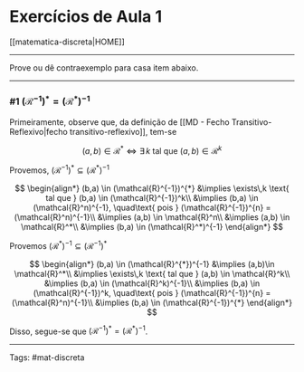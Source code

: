 # Exercícios de Aula 1

[[matematica-discreta|HOME]]

---

Prove ou dê contraexemplo para casa item abaixo.

---

### #1      $(\mathcal{R}^{-1})^* = (\mathcal{R}^*)^{-1}$

Primeiramente, observe que, da definição de [[MD - Fecho Transitivo-Reflexivo|fecho transitivo-reflexivo]], tem-se

$$
	(a,b) \in \mathcal{R}^* \iff \exists\, k \text{ tal que } (a,b) \in \mathcal{R}^k
$$


Provemos, $(\mathcal{R}^{-1})^* \subseteq (\mathcal{R}^*)^{-1}$

$$
\begin{align*}
	(b,a) \in (\mathcal{R}^{-1})^{*} 
	&\implies \exists\,k \text{ tal que } (b,a) \in (\mathcal{R}^{-1})^k\\
	&\implies (b,a) \in (\mathcal{R}^n)^{-1}, \quad\text{ pois } (\mathcal{R}^{-1})^{n} = (\mathcal{R}^n)^{-1}\\
	&\implies (a,b) \in \mathcal{R}^n\\
	&\implies (a,b) \in \mathcal{R}^*\\
	&\implies (b,a) \in (\mathcal{R}^*)^{-1}
\end{align*}
$$


Provemos $(\mathcal{R}^*)^{-1} \subseteq (\mathcal{R}^{-1})^*$

$$
\begin{align*}
	(b,a) \in (\mathcal{R}^{*})^{-1} 
	&\implies (a,b)\in \mathcal{R}^*\\
	&\implies \exists\,k \text{ tal que } (a,b) \in \mathcal{R}^k\\
	&\implies (b,a) \in (\mathcal{R}^k)^{-1}\\
	&\implies (b,a) \in (\mathcal{R}^{-1})^k, \quad\text{ pois } (\mathcal{R}^{-1})^{n} = (\mathcal{R}^n)^{-1}\\
	&\implies (b,a) \in (\mathcal{R}^{-1})^{*} 
\end{align*}
$$

Disso, segue-se que $(\mathcal{R}^{-1})^* = (\mathcal{R}^*)^{-1}$.

---

Tags: #mat-discreta 
